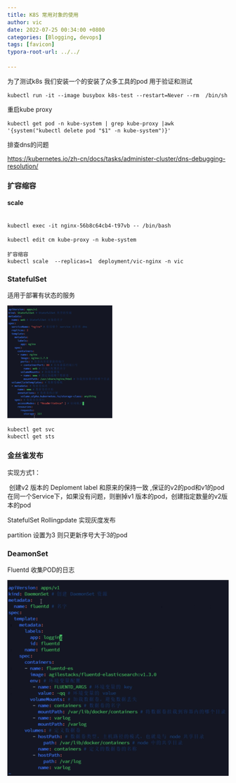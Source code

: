 ```yaml
---
title: K8S 常用对象的使用
author: vic
date: 2022-07-25 00:34:00 +0800
categories: [Blogging, devops]
tags: [favicon]
typora-root-url: ../../

---
```




为了测试k8s 我们安装一个的安装了众多工具的pod  用于验证和测试

```shell
kubectl run -it --image busybox k8s-test --restart=Never --rm  /bin/sh
```

重启kube proxy

```
kubectl get pod -n kube-system | grep kube-proxy |awk '{system("kubectl delete pod "$1" -n kube-system")}'
```



排查dns的问题

https://kubernetes.io/zh-cn/docs/tasks/administer-cluster/dns-debugging-resolution/

### 扩容缩容

#### scale

```

kubectl exec -it nginx-56b8c64cb4-t97vb -- /bin/bash

kubectl edit cm kube-proxy -n kube-system

扩容缩容
kubectl scale  --replicas=1  deployment/vic-nginx -n vic

```

### StatefulSet

适用于部署有状态的服务

<img src="/assets/img/post_image/WX20230731-140903@2x.png" style="zoom: 25%;" />

```
kubectl get svc
kubectl get sts

```

### 金丝雀发布

实现方式1：

​     创建v2 版本的 Deploment label 和原来的保持一致 ,保证的v2的pod和v1的pod在同一个Service下，如果没有问题，则删掉v1 版本的pod，创建指定数量的v2版本的pod

StatefulSet Rollingpdate 实现灰度发布

partition 设置为3 则只更新序号大于3的pod



### DeamonSet

Fluentd 收集POD的日志

<img src="/assets/img/post_image/WX20230731-205911@2x.png" style="zoom:50%;" /> 

